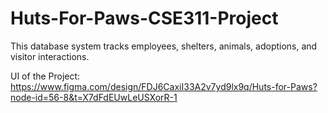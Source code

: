 # Huts-For-Paws-CSE311-Project
This database system tracks employees, shelters, animals, adoptions, and visitor interactions.

UI of the Project:
https://www.figma.com/design/FDJ6CaxiI33A2v7yd9lx9q/Huts-for-Paws?node-id=56-8&t=X7dFdEUwLeUSXorR-1
